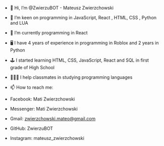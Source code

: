 - 👋 Hi, I’m @ZwierzuBOT - Mateusz Zwierzchowski

  
- 👀 I’m keen on programming in JavaScript, React , HTML, CSS , Python and LUA

  
- 🌱 I’m currently programming in React

- 🖥 I have 4 years of experience in programming in Roblox and 2 years in Python
- 🕹 I started learning HTML, CSS, JavaScript, React and SQL in first grade of High School
- 👨🏻‍🏫 I help classmates in studying programming languages
  


- 📫 How to reach me:
- Facebook: Mati Zwierzchowski
- Messenger: Mati Zwierzchowski
- Gmail: zwierzchowski.mateo@gmail.com
- GitHub: ZwierzuBOT
- Instagram: mateusz_zwierzchowski

